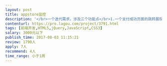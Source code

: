 ```yaml
---                
layout: post       
title: appstore监控           
description: '</br>一个迭代需求，涉及三个功能点</br>1.一个支付成功页面的跳转展现</br>2.一个筛选框</br>3.一个前端判定输入的错误内容提示成红色</br></br>一两天的小活，比较简单，我们自己的前端搞到半截，家里有事情临时没办法干了，后端，一起其他接口全都调试过了，就差前端三个小模块的样式展现了</br>'     
contenturl: https://pro.lagou.com/project/3791.html      
tags: [前端开发,HTML5,jQuery,JavaScript,CSS3]            
salary: 3000元以下          
publish_time: 2017-08-03 11:15:21         
review: 1790人                   
apply: 7人                   
recommend: 4人                   
time_range: 小于1周              
---                 
```

